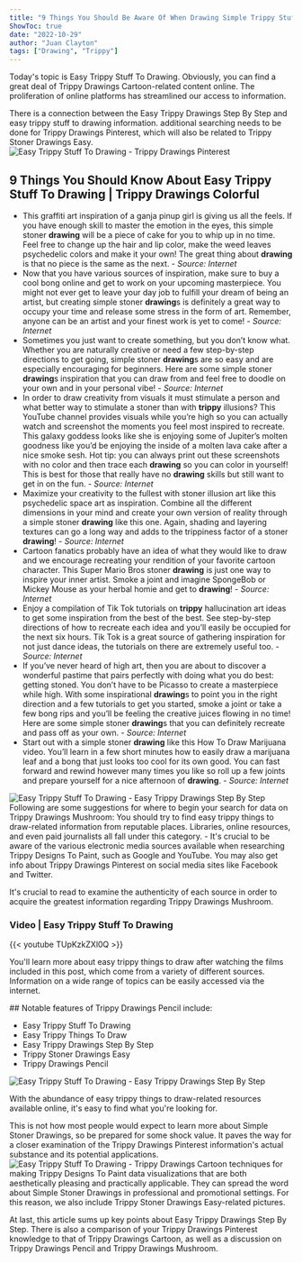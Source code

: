 ```yaml
---
title: "9 Things You Should Be Aware Of When Drawing Simple Trippy Stuff"
ShowToc: true 
date: "2022-10-29"
author: "Juan Clayton" 
tags: ["Drawing", "Trippy"]
---
```


	
Today's topic is Easy Trippy Stuff To Drawing. Obviously, you can find a great deal of Trippy Drawings Cartoon-related content online. The proliferation of online platforms has streamlined our access to information.

There is a connection between the Easy Trippy Drawings Step By Step and easy trippy stuff to drawing information. additional searching needs to be done for Trippy Drawings Pinterest, which will also be related to Trippy Stoner Drawings Easy.
<img loading="lazy" src="https://i.pinimg.com/736x/eb/8e/e5/eb8ee5d657d6b1d1956c47c5fc489cfd.jpg" onerror="this.onerror=null;this.src='https://blogger.googleusercontent.com/img/a/AVvXsEhe7F7TRXHtjiKvHb5vS7DmnxvpHiDyoYyYvm1nHB3Qp2_w3BnM6A2eq4v7FYxCC9bfZt3a9vIMtAYEKUiaDQbHMg-ViyGmRIj39MLp0bGFfgfYw1Dc9q_H-T0wiTm3l0Uq42dETrN9eC8aGJ9_IORZsxST1AcLR7np1koOfcc7tnHa4S8Mwz_xD9d0=s16000';" alt="Easy Trippy Stuff To Drawing - Trippy Drawings Pinterest" >

## 9 Things You Should Know About Easy Trippy Stuff To Drawing | Trippy Drawings Colorful
-   This graffiti art inspiration of a ganja pinup girl is giving us all the feels. If you have enough skill to master the emotion in the eyes, this simple stoner **drawing** will be a piece of cake for you to whip up in no time. Feel free to change up the hair and lip color, make the weed leaves psychedelic colors and make it your own! The great thing about **drawing** is that no piece is the same as the next. - <cite>Source: Internet</cite>
-   Now that you have various sources of inspiration, make sure to buy a cool bong online and get to work on your upcoming masterpiece. You might not ever get to leave your day job to fulfill your dream of being an artist, but creating simple stoner **drawing**s is definitely a great way to occupy your time and release some stress in the form of art. Remember, anyone can be an artist and your finest work is yet to come! - <cite>Source: Internet</cite>
-   Sometimes you just want to create something, but you don’t know what. Whether you are naturally creative or need a few step-by-step directions to get going, simple stoner **drawing**s are so easy and are especially encouraging for beginners. Here are some simple stoner **drawing**s inspiration that you can draw from and feel free to doodle on your own and in your personal vibe! - <cite>Source: Internet</cite>
-   In order to draw creativity from visuals it must stimulate a person and what better way to stimulate a stoner than with **trippy** illusions? This YouTube channel provides visuals while you’re high so you can actually watch and screenshot the moments you feel most inspired to recreate. This galaxy goddess looks like she is enjoying some of Jupiter’s molten goodness like you’d be enjoying the inside of a molten lava cake after a nice smoke sesh. Hot tip: you can always print out these screenshots with no color and then trace each **drawing** so you can color in yourself! This is best for those that really have no **drawing** skills but still want to get in on the fun. - <cite>Source: Internet</cite>
-   Maximize your creativity to the fullest with stoner illusion art like this psychedelic space art as inspiration. Combine all the different dimensions in your mind and create your own version of reality through a simple stoner **drawing** like this one. Again, shading and layering textures can go a long way and adds to the trippiness factor of a stoner **drawing**! - <cite>Source: Internet</cite>
-   Cartoon fanatics probably have an idea of what they would like to draw and we encourage recreating your rendition of your favorite cartoon character. This Super Mario Bros stoner **drawing** is just one way to inspire your inner artist. Smoke a joint and imagine SpongeBob or Mickey Mouse as your herbal homie and get to **drawing**! - <cite>Source: Internet</cite>
-   Enjoy a compilation of Tik Tok tutorials on **trippy** hallucination art ideas to get some inspiration from the best of the best. See step-by-step directions of how to recreate each idea and you’ll easily be occupied for the next six hours. Tik Tok is a great source of gathering inspiration for not just dance ideas, the tutorials on there are extremely useful too. - <cite>Source: Internet</cite>
-   If you’ve never heard of high art, then you are about to discover a wonderful pastime that pairs perfectly with doing what you do best: getting stoned. You don’t have to be Picasso to create a masterpiece while high. With some inspirational **drawing**s to point you in the right direction and a few tutorials to get you started, smoke a joint or take a few bong rips and you’ll be feeling the creative juices flowing in no time! Here are some simple stoner **drawing**s that you can definitely recreate and pass off as your own. - <cite>Source: Internet</cite>
-   Start out with a simple stoner **drawing** like this How To Draw Marijuana video. You’ll learn in a few short minutes how to easily draw a marijuana leaf and a bong that just looks too cool for its own good. You can fast forward and rewind however many times you like so roll up a few joints and prepare yourself for a nice afternoon of **drawing**. - <cite>Source: Internet</cite>


<img loading="lazy" src="http://www.architectureartdesigns.com/wp-content/uploads/2013/08/729-630x840.jpg" onerror="this.onerror=null;this.src='https://blogger.googleusercontent.com/img/a/AVvXsEhe7F7TRXHtjiKvHb5vS7DmnxvpHiDyoYyYvm1nHB3Qp2_w3BnM6A2eq4v7FYxCC9bfZt3a9vIMtAYEKUiaDQbHMg-ViyGmRIj39MLp0bGFfgfYw1Dc9q_H-T0wiTm3l0Uq42dETrN9eC8aGJ9_IORZsxST1AcLR7np1koOfcc7tnHa4S8Mwz_xD9d0=s16000';" alt="Easy Trippy Stuff To Drawing - Easy Trippy Drawings Step By Step" >
Following are some suggestions for where to begin your search for data on Trippy Drawings Mushroom:
You should try to find easy trippy things to draw-related information from reputable places. Libraries, online resources, and even paid journalists all fall under this category.
- It's crucial to be aware of the various electronic media sources available when researching Trippy Designs To Paint, such as Google and YouTube. You may also get info about Trippy Drawings Pinterest on social media sites like Facebook and Twitter.

It's crucial to read to examine the authenticity of each source in order to acquire the greatest information regarding Trippy Drawings Mushroom.

### Video | Easy Trippy Stuff To Drawing
{{< youtube TUpKzkZXl0Q >}} 

You'll learn more about easy trippy things to draw after watching the films included in this post, which come from a variety of different sources. Information on a wide range of topics can be easily accessed via the internet.
<script async="async" data-cfasync="false" src="//normallydemandedalter.com/fe63df3c5408708b15d8dc3d9b206b31/invoke.js"></script>
<div id="container-fe63df3c5408708b15d8dc3d9b206b31"></div>
## Notable features of Trippy Drawings Pencil include:

- Easy Trippy Stuff To Drawing
- Easy Trippy Things To Draw
- Easy Trippy Drawings Step By Step
- Trippy Stoner Drawings Easy
- Trippy Drawings Pencil

 <img loading="lazy" src="https://i.pinimg.com/736x/c4/62/92/c462921c699d2dbb0d81ad5dbce9ddb1.jpg" onerror="this.onerror=null;this.src='https://blogger.googleusercontent.com/img/a/AVvXsEhe7F7TRXHtjiKvHb5vS7DmnxvpHiDyoYyYvm1nHB3Qp2_w3BnM6A2eq4v7FYxCC9bfZt3a9vIMtAYEKUiaDQbHMg-ViyGmRIj39MLp0bGFfgfYw1Dc9q_H-T0wiTm3l0Uq42dETrN9eC8aGJ9_IORZsxST1AcLR7np1koOfcc7tnHa4S8Mwz_xD9d0=s16000';" alt="Easy Trippy Stuff To Drawing - Easy Trippy Drawings Step By Step" >

With the abundance of easy trippy things to draw-related resources available online, it's easy to find what you're looking for.

This is not how most people would expect to learn more about Simple Stoner Drawings, so be prepared for some shock value. It paves the way for a closer examination of the Trippy Drawings Pinterest information's actual substance and its potential applications.
<img loading="lazy" src="https://hative.com/wp-content/uploads/2014/07/spiderman-drawings/15-spiderman-drawings.jpg" onerror="this.onerror=null;this.src='https://blogger.googleusercontent.com/img/a/AVvXsEhe7F7TRXHtjiKvHb5vS7DmnxvpHiDyoYyYvm1nHB3Qp2_w3BnM6A2eq4v7FYxCC9bfZt3a9vIMtAYEKUiaDQbHMg-ViyGmRIj39MLp0bGFfgfYw1Dc9q_H-T0wiTm3l0Uq42dETrN9eC8aGJ9_IORZsxST1AcLR7np1koOfcc7tnHa4S8Mwz_xD9d0=s16000';" alt="Easy Trippy Stuff To Drawing - Trippy Drawings Cartoon" >
techniques for making Trippy Designs To Paint data visualizations that are both aesthetically pleasing and practically applicable. They can spread the word about Simple Stoner Drawings in professional and promotional settings. For this reason, we also include Trippy Stoner Drawings Easy-related pictures.

At last, this article sums up key points about Easy Trippy Drawings Step By Step. There is also a comparison of your Trippy Drawings Pinterest knowledge to that of Trippy Drawings Cartoon, as well as a discussion on Trippy Drawings Pencil and Trippy Drawings Mushroom.
	
	

